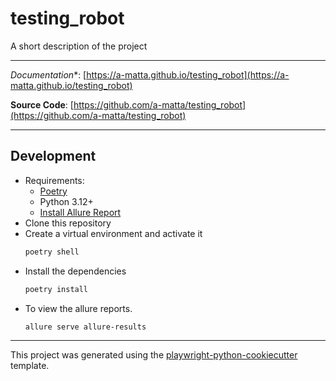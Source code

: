 # testing_robot

A short description of the project

---

*Documentation**: [https://a-matta.github.io/testing_robot](https://a-matta.github.io/testing_robot)

**Source Code**: [https://github.com/a-matta/testing_robot](https://github.com/a-matta/testing_robot)

---

## Development

* Requirements:
  * [Poetry](https://python-poetry.org/)
  * Python 3.12+
  * [Install Allure Report](https://allurereport.org/docs/install/)
* Clone this repository
* Create a virtual environment and activate it
  ```sh
  poetry shell
  ```
* Install the dependencies
  ```sh
  poetry install
  ```
* To view the allure reports.
  ```sh
  allure serve allure-results
  ```

---

This project was generated using the [playwright-python-cookiecutter](https://github.com/a-matta/playwright-python-cookiecutter) template.
